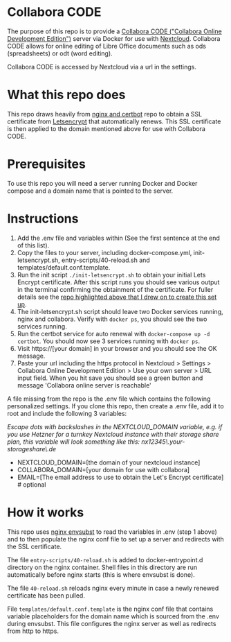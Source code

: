 # Collabora CODE

The purpose of this repo is to provide a [Collabora CODE ("Collabora Online Development Edition")](https://www.collaboraoffice.com/code/) server via Docker for use with [Nextcloud](https://nextcloud.com/). Collabora CODE allows for online editing of Libre Office documents such as ods (spreadsheets) or odt (word editing).

Collabora CODE is accessed by Nextcloud via a url in the settings.

# What this repo does

This repo draws heavily from [nginx and certbot](https://github.com/wmnnd/nginx-certbot) repo to obtain a SSL certificate from [Letsencrypt](https://letsencrypt.org/) that automatically renews. This SSL certificate is then applied to the domain mentioned above for use with Collabora CODE.

# Prerequisites

To use this repo you will need a server running Docker and Docker compose and a domain name that is pointed to the server.

# Instructions

1. Add the .env file and variables within (See the first sentence at the end of this list).
2. Copy the files to your server, including docker-compose.yml, init-letsencrypt.sh, entry-scripts/40-reload.sh and templates/default.conf.template.
3. Run the init script `./init-letsencrypt.sh` to obtain your initial Lets Encrypt certificate. After this script runs you should see various output in the terminal confirming the obtainment of the certificate. For fuller details see the [repo highlighted above that I drew on to create this set up](https://github.com/wmnnd/nginx-certbot).
4. The init-letsencrypt.sh script should leave two Docker services running, nginx and collabora. Verify with `docker ps`, you should see the two services running.
5. Run the certbot service for auto renewal with `docker-compose up -d certbot`. You should now see 3 services running with `docker ps`.
6. Visit https://[your domain] in your browser and you should see the OK message.
7. Paste your url including the https protocol in Nextcloud > Settings > Collabora Online Development Edition > Use your own server > URL input field. When you hit save you should see a green button and message 'Collabora online server is reachable'


A file missing from the repo is the .env file which contains the following personalized settings. If you clone this repo, then create a .env file, add it to root and include the following 3 variables:

_Escape dots with backslashes in the NEXTCLOUD_DOMAIN variable, e.g. if you use Hetzner for a turnkey Nextcloud instance with their storage share plan, this variable will look something like this: nx12345\\.your-storageshare\\.de_

 * NEXTCLOUD_DOMAIN=[the domain of your nextcloud instance]
 * COLLABORA_DOMAIN=[your domain for use with collabora]
 * EMAIL=[The email address to use to obtain the Let's Encrypt certificate] # optional

# How it works

This repo uses [nginx envsubst](https://github.com/docker-library/docs/tree/master/nginx#using-environment-variables-in-nginx-configuration-new-in-119) to read the variables in .env (step 1 above) and to then populate the nginx conf file to set up a server and redirects with the SSL certificate. 

The file `entry-scripts/40-reload.sh` is added to docker-entrypoint.d directory on the nginx container. Shell files in this directory are run automatically before nginx starts (this is where envsubst is done). 

The file `40-reload.sh` reloads nginx every minute in case a newly renewed certificate has been pulled. 

File `templates/default.conf.template` is the nginx conf file that contains variable placeholders for the domain name which is sourced from the .env during envsubst. This file configures the nginx server as well as redirects from http to https.




